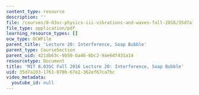 ```yaml
---
content_type: resource
description: ''
file: /courses/8-03sc-physics-iii-vibrations-and-waves-fall-2016/35d7a1031761070b67e2362ef67ca7bc_MIT8_03SCF16_Lec20.pdf
file_type: application/pdf
learning_resource_types: []
ocw_type: OCWFile
parent_title: 'Lecture 20: Interference, Soap Bubble'
parent_type: CourseSection
parent_uid: 421db63c-9b50-ba46-6bc2-9ae6df431a14
resourcetype: Document
title: 'MIT 8.03SC Fall 2016 Lecture 20: Interference, Soap Bubble'
uid: 35d7a103-1761-070b-67e2-362ef67ca7bc
video_metadata:
  youtube_id: null
---
```

